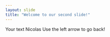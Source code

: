 ```yaml
---
layout: slide
title: "Welcome to our second slide!"
---
```

Your text Nicolas
Use the left arrow to go back!
